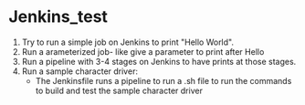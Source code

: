 # Jenkins_test
1. Try to run a simple job on Jenkins to print "Hello World".
2. Run a arameterized job- like give a parameter to print after Hello
3. Run a pipeline with 3-4 stages on Jenkins to have prints at those stages.
4. Run a sample character driver:
   - The Jenkinsfile runs a pipeline to run a .sh file to run the commands to build and test the sample character driver   
